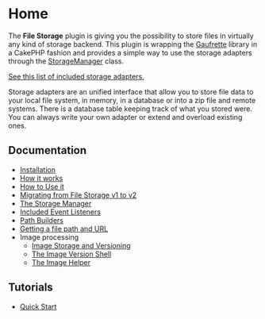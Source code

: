# Home

The **File Storage** plugin is giving you the possibility to store files in virtually any kind of storage backend.
This plugin is wrapping the [Gaufrette](https://github.com/KnpLabs/Gaufrette) library in a CakePHP fashion
and provides a simple way to use the storage adapters through the [StorageManager](../Lib/StorageManager.php) class.

[See this list of included storage adapters.](Docs/Documentation/List-of-included-Adapters.md)

Storage adapters are an unified interface that allow you to store file data to your local file system, in memory, in a database or into a zip file and remote systems. There is a database table keeping track of what you stored were. You can always write your own adapter or extend and overload existing ones.

## Documentation

* [Installation](Documentation/Installation.md)
* [How it works](Documentation/How-it-works.md)
* [How to Use it](Documentation/How-To-Use.md)
* [Migrating from File Storage v1 to v2](Migrating-from-File-Storage-v1-to-v2.md)
* [The Storage Manager](Documentation/The-Storage-Manager.md)
* [Included Event Listeners](Documentation/Included-Event-Listeners.md)
* [Path Builders](Documentation/Path-Builders.md)
* [Getting a file path and URL](Documentation/Getting-a-File-Path-and-URL.md)
* Image processing
  * [Image Storage and Versioning](Documentation/Image-Storage-And-Versioning.md)
  * [The Image Version Shell](Documentation/The-Image-Version-Shell.md)
  * [The Image Helper](Documentation/The-Image-Helper.md)

## Tutorials

* [Quick Start](Tutorials/Quick-Start.md)
